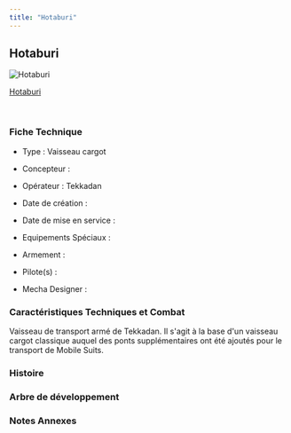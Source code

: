 ```yaml
---
title: "Hotaburi"
---
```


Hotaburi
--------



![Hotaburi](/images/stories/saga/g-tekketsu-s2/mechas/hotaburi.png)

[Hotaburi](javascript:change_image_m('images/stories/saga/g-tekketsu-s2/mechas/hotaburi.png');)

 

### Fiche Technique


- Type : Vaisseau cargot
  
- Concepteur : 
  
- Opérateur : Tekkadan
  
- Date de création : 
  
- Date de mise en service : 
  
- Equipements Spéciaux :




- Armement :




- Pilote(s) : 





- Mecha Designer : 


### Caractéristiques Techniques et Combat


Vaisseau de transport armé de Tekkadan. Il s'agit à la base d'un vaisseau cargot classique auquel des ponts supplémentaires ont été ajoutés pour le transport de Mobile Suits. 


### Histoire


### Arbre de développement


### Notes Annexes


